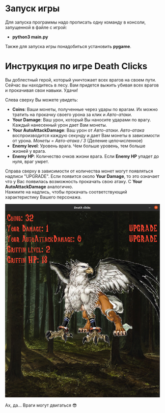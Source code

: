 # Запуск игры
Для запуска программы надо прописать одну команду в консоли, запущенной в файле с игрой:
 - **python3 main.py**  

Также для запуска игры понадобиться установить **pygame**.

# Инструкция по игре Death Clicks
Вы доблестный герой, который уничтожает всех врагов на своем пути.
Сейчас вы находитесь в лесу. Вам придется выжить убивая всех врагов и прокачивая свои 
навыки. Удачи!

Слева сверху Вы можете увидеть:
 - **Coins**: Ваши монеты, полученные через удары по врагам. Их можно тратить
   на прокачку своего урона за клик и *Авто-атаки*.
 - **Your Damage**: Ваш урон, который Вы наносите ударами по врагу. Каждый нанесенный 
урон дает Вам монеты.
 - **Your AutoAttackDamage**: Ваш урон от *Авто-атаки*. *Авто-атака* воспроизводится каждую
   секунду и дает Вам монеты в зависимости от урона. *Монеты = Авто-атака / 3* (Деление целочисленное)
 - **Enemy level**: Уровень врага. Чем больше уровень, тем больше жизней у врага.
 - **Enemy HP**: Количество очков жизни врага. Если **Enemy HP** упадет до нуля, враг умрет.

Справа сверху в зависимости от количества монет могут появляться надписи "UPGRADE". 
Если появится около **Your Damage**, то это означает что у Вас появилась возможность
прокачать свою атаку. С **Your AutoAttackDamage** аналогично.  
Нажмите на надпись, чтобы
прокачать соответствующий характеристику Вашего персонажа.

![Death clicks](Images/Example.png)

Ах, да... Враги могут двигаться :sunglasses:
